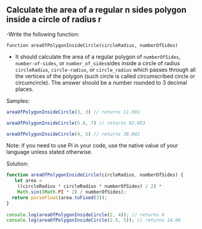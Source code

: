 ## Calculate the area of a regular n sides polygon inside a circle of radius r

-Write the following function:

`function areaOfPolygonInsideCircle(circleRadius, numberOfSides)`

- It should calculate the area of a regular polygon of `numberOfSides`, `number-of-sides`, or `number_of_sides`sides inside a circle of radius `circleRadius`, `circle-radius`, or `circle_radius` which passes through all the vertices of the polygon (such circle is called circumscribed circle or circumcircle). The answer should be a number rounded to 3 decimal places.

Samples:

```js
areaOfPolygonInsideCircle(3, 3) // returns 11.691

areaOfPolygonInsideCircle(5.8, 7) // returns 92.053

areaOfPolygonInsideCircle(4, 5) // returns 38.042
```
Note: if you need to use Pi in your code, use the native value of your language unless stated otherwise.

Solution:

```js
function areaOfPolygonInsideCircle(circleRadius, numberOfSides) {
   let area =
    ((circleRadius * circleRadius * numberOfSides) / 2) *
    Math.sin((Math.PI * 2) / numberOfSides);
  return parseFloat(area.toFixed(3));
}
 
console.log(areaOfPolygonInsideCircle(2, 4)); // returns 8
console.log(areaOfPolygonInsideCircle(2.5, 5)); // returns 14.86
```
